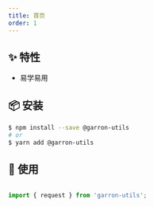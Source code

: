 ```yaml
---
title: 首页
order: 1
---
```


## ✨ 特性

- 易学易用

## 📦 安装

```bash
$ npm install --save @garron-utils
# or
$ yarn add @garron-utils
```

## 🔨 使用

```ts

import { request } from 'garron-utils';

```

